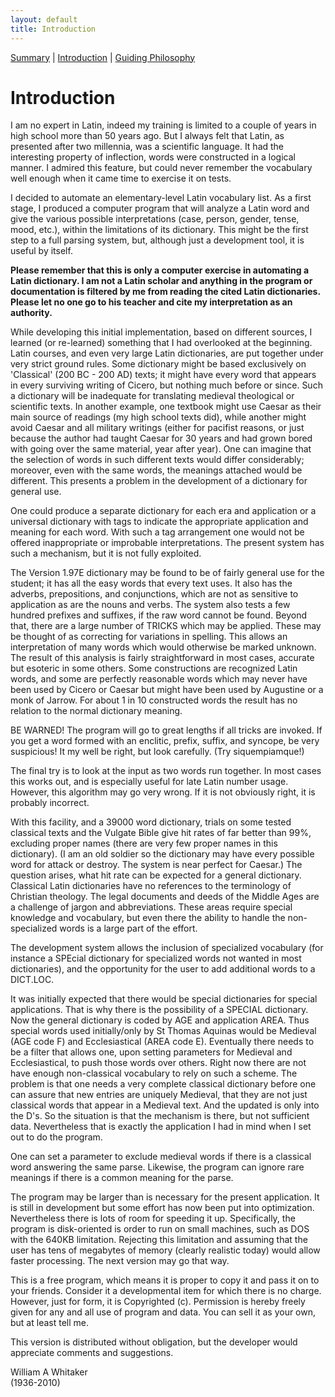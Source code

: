 ```yaml
---
layout: default
title: Introduction
---
```


[Summary](index.html) |
[Introduction](introduction.html) |
[Guiding Philosophy](philosophy.html)

Introduction
============


I am no expert in Latin, indeed my training is limited to a couple of
years in high school more than 50 years ago.  But I always felt that Latin, as
presented after two millennia, was a scientific language.  It had the
interesting property of inflection, words were constructed in a logical
manner.  I admired this feature, but could never remember the vocabulary
well enough when it came time to exercise it on tests.

I decided to automate an elementary-level Latin vocabulary list.  As a
first stage, I produced a computer program that will analyze a Latin word
and give the various possible interpretations (case, person, gender,
tense, mood, etc.), within the limitations of its dictionary.  This might
be the first step to a full parsing system, but, although just a
development tool, it is useful by itself.

<B>Please remember that this is only a computer exercise in automating a
Latin dictionary.  I am not a Latin scholar and anything in the program or
documentation is filtered by me from reading the cited Latin dictionaries.  Please
let no one go to his teacher and cite my interpretation as an authority.  </B>

While developing this initial implementation, based on different sources,
I learned (or re-learned) something that I had overlooked at the
beginning.  Latin courses, and even very large Latin dictionaries, are put
together under very strict ground rules.  Some dictionary might be based
exclusively on 'Classical' (200 BC - 200 AD) texts; it might have every
word that appears in every surviving writing of Cicero, but nothing much
before or since.  Such a dictionary will be inadequate for translating
medieval theological or scientific texts.  In another example, one
textbook might use Caesar as their main source of readings (my high school
texts did), while another might avoid Caesar and all military writings
(either for pacifist reasons, or just because the author had taught Caesar
for 30 years and had grown bored with going over the same material, year
after year).  One can imagine that the selection of words in such
different texts would differ considerably; moreover, even with the same
words, the meanings attached would be different.  This presents a problem
in the development of a dictionary for general use.

One could produce a separate dictionary for each era and application or a
universal dictionary with tags to indicate the appropriate application and
meaning for each word.  With such a tag arrangement one would not be
offered inappropriate or improbable interpretations.  The present system
has such a mechanism, but it is not fully exploited.

The Version 1.97E dictionary may be found to be of fairly general use for
the student; it has all the easy words that every text uses.  It also has the
adverbs, prepositions, and conjunctions, which are not as
sensitive to application as are the nouns and verbs.  The system also
tests a few hundred prefixes and suffixes, if the raw word cannot be
found.  Beyond that, there are a large number of TRICKS which may be applied.
These may be thought of as correcting for variations in spelling.
This allows an interpretation of many words which would otherwise
be marked unknown.  The result of this analysis is fairly straightforward
in most cases, accurate but esoteric in some others.  Some constructions
are recognized Latin words, and some are perfectly reasonable words which
may never have been used by Cicero or Caesar but might have been used by
Augustine or a monk of Jarrow.  For about 1 in 10 constructed words the
result has no relation to the normal dictionary meaning.

BE WARNED!  The program will go to great lengths if all tricks are
invoked.  If you get a word formed with an enclitic, prefix, suffix, and
syncope, be very suspicious!  It my well be right, but look carefully.
(Try siquempiamque!)

The final try is to look at the input as two words run together.  In
most cases this works out, and is especially useful for late Latin number
usage.  However, this algorithm may go very wrong.  If it is not obviously
right, it is probably incorrect.

With this facility, and a 39000 word dictionary, trials on some tested
classical texts and the Vulgate Bible give hit rates of far better than
99%, excluding proper names (there are very few proper names in this
dictionary).  (I am an old soldier so the dictionary may have
every possible word for attack or destroy.  The system is near perfect for
Caesar.) The question arises, what hit rate can be expected for a general
dictionary.  Classical Latin dictionaries have no references to the
terminology of Christian theology.  The legal documents and deeds of the
Middle Ages are a challenge of jargon and abbreviations.  These areas
require special knowledge and vocabulary, but even there the ability to
handle the non-specialized words is a large part of the effort.

The development system allows the inclusion of specialized vocabulary (for
instance a SPEcial dictionary for specialized words not wanted in most
dictionaries), and the opportunity for the user to add additional words to
a DICT.LOC.

It was initially expected that there would be special dictionaries for
special applications.  That is why there is the possibility of a SPECIAL
dictionary.  Now the general dictionary is coded by AGE and application
AREA.  Thus special words used initially/only by St Thomas Aquinas would
be Medieval (AGE code F) and Ecclesiastical (AREA code E).  Eventually
there needs to be a filter that allows one, upon setting parameters for
Medieval and Ecclesiastical, to push those words over others.  Right now
there are not have enough non-classical vocabulary to rely on such a
scheme.  The problem is that one needs a very complete classical
dictionary before one can assure that new entries are uniquely Medieval,
that they are not just classical words that appear in a Medieval text.
And the updated is only into the D's.  So the situation is that the
mechanism is there, but not sufficient data.  Nevertheless that is exactly
the application I had in mind when I set out to do the program.

One can set a parameter to exclude medieval words if there is a classical
word answering the same parse.  Likewise, the program can ignore rare
meanings if there is a common meaning for the parse.

The program may be larger than is necessary for the present
application.  It is still in development but some effort has now been put
into optimization.  Nevertheless there is lots of room for speeding it up.
Specifically, the program is disk-oriented is order to run on small machines,
such as DOS with the 640KB limitation.  Rejecting this limitation and assuming
that the user has tens of megabytes of memory (clearly realistic today)
would allow faster processing.  The next version may go that way.


This is a free program, which means it is proper to copy it and pass it on
to your friends.  Consider it a developmental item for which there is no
charge.  However, just for form, it is Copyrighted (c).
Permission is hereby freely given for any and all use of program and data.
You can sell it as your own, but at least tell me.


This version is distributed without obligation, but the developer would
appreciate comments and suggestions.


William A Whitaker <BR>
(1936-2010)

